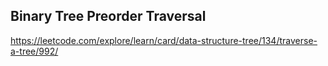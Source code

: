 ## Binary Tree Preorder Traversal
https://leetcode.com/explore/learn/card/data-structure-tree/134/traverse-a-tree/992/
